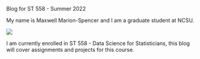 Blog for ST 558 - Summer 2022

My name is Maxwell Marion-Spencer and I am a graduate student at NCSU.

![](https://avatars.githubusercontent.com/u/31411907?v=4)

I am currently enrolled in ST 558 - Data Science for Statisticians, this blog will cover assignments and projects for this course.
